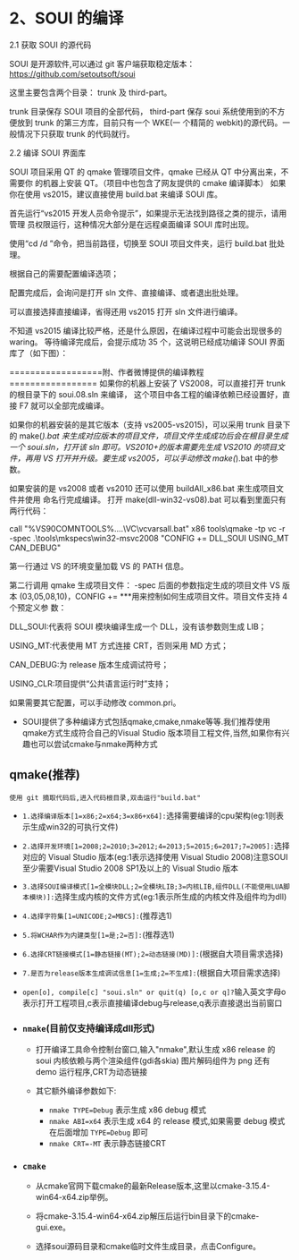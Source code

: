 # 2、SOUI 的编译

2.1 获取 SOUI 的源代码

SOUI 是开源软件,可以通过 git 客户端获取稳定版本：<https://github.com/setoutsoft/soui>

这里主要包含两个目录：
trunk 及 third-part。

trunk 目录保存 SOUI 项目的全部代码，
third-part 保存 soui 系统使用到的不方便放到 trunk 的第三方库，目前只有一个 WKE(一
个精简的 webkit)的源代码。一般情况下只获取 trunk 的代码就行。

2.2 编译 SOUI 界面库

SOUI 项目采用 QT 的 qmake 管理项目文件，qmake 已经从 QT 中分离出来，不需要你
的机器上安装 QT。（项目中也包含了网友提供的 cmake 编译脚本）
如果你在使用 vs2015，建议直接使用 build.bat 来编译 SOUI 库。

首先运行“vs2015 开发人员命令提示”，如果提示无法找到路径之类的提示，请用管理
员权限运行，这种情况大部分是在远程桌面编译 SOUI 库时出现。

使用“cd /d ”命令，把当前路径，切换至 SOUI 项目文件夹，运行 build.bat 批处理。

根据自己的需要配置编译选项；

配置完成后，会询问是打开 sln 文件、直接编译、或者退出批处理。

可以直接选择直接编译，省得还用 vs2015 打开 sln 文件进行编译。

不知道 vs2015 编译比较严格，还是什么原因，在编译过程中可能会出现很多的 waring。
等待编译完成后，会提示成功 35 个，这说明已经成功编译 SOUI 界面库了（如下图）：

==================附、作者微博提供的编译教程=================
如果你的机器上安装了 VS2008，可以直接打开 trunk 的根目录下的 soui.08.sln 来编译，
这个项目中各工程的编译依赖已经设置好，直接 F7 就可以全部完成编译。

如果你的机器安装的是其它版本（支持 vs2005-vs2015)，可以采用 trunk 目录下的
make(*).bat 来生成对应版本的项目文件，项目文件生成成功后会在根目录生成一个
soui.sln，打开该 sln 即可。VS2010+的版本需要先生成 VS2010 的项目文件，再用 VS
打开并升级。要生成 vs2005，可以手动修改 make(*).bat 中的参数。

如果安装的是 vs2008 或者 vs2010 还可以使用 buildAll_x86.bat 来生成项目文件并使用
命名行完成编译。
打开 make(dll-win32-vs08).bat 可以看到里面只有两行代码：

call "%VS90COMNTOOLS%..\..\VC\vcvarsall.bat" x86
tools\qmake -tp vc -r -spec .\tools\mkspecs\win32-msvc2008 "CONFIG +=
DLL_SOUI USING_MT CAN_DEBUG"

第一行通过 VS 的环境变量加载 VS 的 PATH 信息。

第二行调用 qmake 生成项目文件： -spec 后面的参数指定生成的项目文件 VS 版本
(03,05,08,10)，CONFIG += ***用来控制如何生成项目文件。项目文件支持 4 个预定义参
数：

DLL_SOUI:代表将 SOUI 模块编译生成一个 DLL，没有该参数则生成 LIB；

USING_MT:代表使用 MT 方式连接 CRT，否则采用 MD 方式；

CAN_DEBUG:为 release 版本生成调试符号；

USING_CLR:项目提供“公共语言运行时”支持；

如果需要其它配置，可以手动修改 common.pri。

- SOUI提供了多种编译方式包括qmake,cmake,nmake等等.我们推荐使用qmake方式生成符合自己的Visual Studio 版本项目工程文件,当然,如果你有兴趣也可以尝试cmake与nmake两种方式

## qmake(推荐)

    使用 git 摘取代码后,进入代码根目录,双击运行"build.bat"

- `1.选择编译版本[1=x86;2=x64;3=x86+x64]:`选择需要编译的cpu架构(eg:1则表示生成win32的可执行文件)
- `2.选择开发环境[1=2008;2=2010;3=2012;4=2013;5=2015;6=2017;7=2005]:`选择对应的 Visual Studio 版本(eg:1表示选择使用 Visual Studio 2008)注意SOUI至少需要Visual Studio 2008 SP1及以上的 Visual Studio 版本
- `3.选择SOUI编译模式[1=全模块DLL;2=全模块LIB;3=内核LIB,组件DLL(不能使用LUA脚本模块)]:`选择生成内核的文件方式(eg:1表示所生成的内核文件及组件均为dll)
- `4.选择字符集[1=UNICODE;2=MBCS]:`(推荐选1)
- `5.将WCHAR作为内建类型[1=是;2=否]:`(推荐选1)
- `6.选择CRT链接模式[1=静态链接(MT);2=动态链接(MD)]:`(根据自大项目需求选择)
- `7.是否为release版本生成调试信息[1=生成;2=不生成]:`(根据自大项目需求选择)
- `open[o], compile[c] "soui.sln" or quit(q) [o,c or q]?`输入英文字母o表示打开工程项目,c表示直接编译debug与release,q表示直接退出当前窗口

- ### `nmake`(目前仅支持编译成dll形式)

  - 打开编译工具命令控制台窗口,输入"nmake",默认生成 x86 release 的 soui 内核依赖与两个渲染组件(gdi各skia) 图片解码组件为 png 还有 demo 运行程序,CRT为动态链接
  - 其它额外编译参数如下:

    - `nmake TYPE=Debug` 表示生成 x86 debug 模式
    - `nmake ABI=x64` 表示生成 x64 的 release 模式,如果需要 debug 模式在后面增加 `TYPE=Debug` 即可
    - `nmake CRT=-MT` 表示静态链接CRT  

- ### `cmake`

  - 从cmake官网下载cmake的最新Release版本,这里以cmake-3.15.4-win64-x64.zip举例。

  - 将cmake-3.15.4-win64-x64.zip解压后运行bin目录下的cmake-gui.exe。

  - 选择soui源码目录和cmake临时文件生成目录，点击Configure。

  